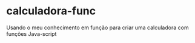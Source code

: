 # calculadora-func
Usando o meu conhecimento em função para criar uma calculadora com funções Java-script
